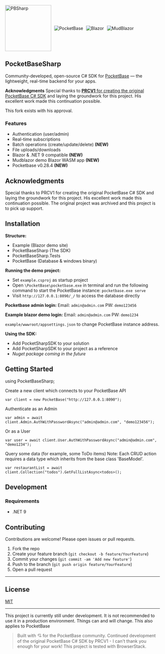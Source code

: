 
<div style="display: flex; align-items: center; gap: 10px; flex-wrap: wrap;">
  <img src="https://i.imgur.com/ZVBiUo5.png" alt="PBSharp" width="150"/>
  <img src="https://img.shields.io/badge/pocketbase-%23b8dbe4.svg?style=for-the-badge&logo=Pocketbase&logoColor=black" alt="PocketBase"/>
  <img src="https://img.shields.io/badge/built%20with-Blazor-purple?style=for-the-badge&logo=dotnet&logoColor=white" alt="Blazor"/>
  <img src="https://img.shields.io/badge/MudBlazor-%231e88e5.svg?style=for-the-badge&logo=mudblazor&logoColor=white" alt="MudBlazor"/>
</div>


## **PocketBaseSharp**
Community-developed, open-source C# SDK for [PocketBase](https://pocketbase.io/) — the lightweight, real-time backend for your apps.

**Acknowledgments**
Special thanks to [**PRCV1** for creating the original PocketBase C# SDK](https://github.com/PRCV1/pocketbase-csharp-sdk) and laying the groundwork for this project. His excellent work made this continuation possible. 

This fork exists with his approval. 

### Features


-  Authentication (user/admin)
-  Real-time subscriptions
-  Batch operations (create/update/delete) **(NEW)**
-  File uploads/downloads
-  Blazor & .NET 9 compatible **(NEW)**
-  Mudblazor demo Blazor WASM app **(NEW)**
-  Pocketbase v0.28.4 **(NEW)**


## Acknowledgments

Special thanks to PRCV1 for creating the original PocketBase C# SDK and laying the groundwork for this project. His excellent work made this continuation possible. The original project was archived and this project is to pick up support.



## Installation

**Structure:**

 - Example (Blazor demo site)
 - PocketBaseSharp (The SDK) 
 - PocketBaseSharp.Tests
 - PocketBase (Database & windows binary)

**Running the demo project:** 
 - Set `example.csproj` as startup project
 - Open `\PocketBase\pocketbase.exe` in terminal and run the following
   command to start the PocketBase instance: `pocketbase.exe serve`
 - Visit `http://127.0.0.1:8090/_/` to access the database directly

**Pocketbase admin login:** 
Email: `admin@admin.com`
PW: `demo123456`

**Example blazor demo login:** 
Email: `admin@admin.com`
PW: `demo1234`

`example/wwwroot/appsettings.json` to change PocketBase instance address.

**Using the SDK:**

 - Add PocketSharpSDK to your solution
 - Add PocketSharpSDK to your project as a reference
 - *Nuget package coming in the future*

## Getting Started
using PocketBaseSharp;

Create a new client which connects to your PocketBase API

    var client = new PocketBase("http://127.0.0.1:8090");

Authenticate as an Admin

    var admin = await client.Admin.AuthWithPasswordAsync("admin@admin.com", "demo123456");

Or as a User

    var user = await client.User.AuthWithPasswordAsync("admin@admin.com", "demo1234");

Query some data (for example, some ToDo items)
Note: Each CRUD action requires a data type which inherits from the base class 'BaseModel'.

    var restaurantList = await client.Collection("todos").GetFullListAsync<todos>();


## Development

### Requirements
- .NET 9 


## Contributing

Contributions are welcome! Please open issues or pull requests.

1. Fork the repo
2. Create your feature branch (`git checkout -b feature/YourFeature`)
3. Commit your changes (`git commit -am 'Add new feature'`)
4. Push to the branch (`git push origin feature/YourFeature`)
5. Open a pull request

---

## License

[MIT](LICENSE)

---

This project is currently still under development. It is not recommended to use it in a production environment. Things can and will change. This also applies to PocketBase



> Built with 💘 for the PocketBase community. 
> Continued development of the original PocketBase C# SDK by PRCV1 - I can't thank you enough for your work! This project is tested with BrowserStack.





